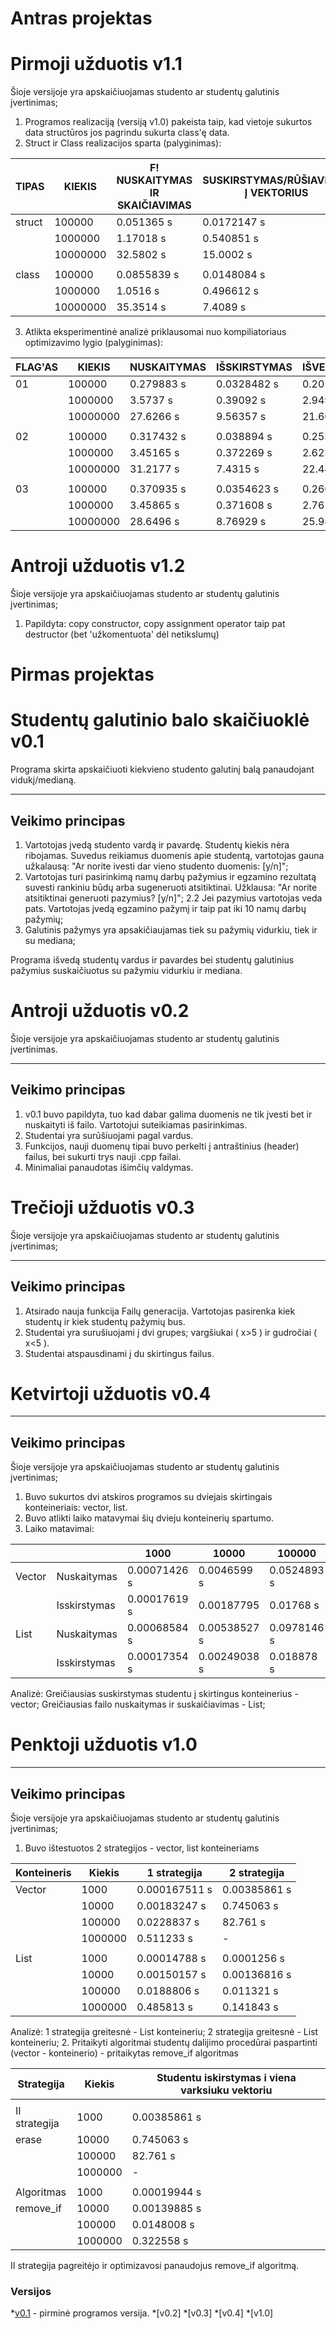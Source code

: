 # Antras projektas #
# Pirmoji užduotis v1.1 #
Šioje versijoje yra apskaičiuojamas studento ar studentų galutinis įvertinimas;

1. Programos realizaciją (versiją v1.0) pakeista taip, kad vietoje sukurtos data structūros jos pagrindu sukurta class'ę data.
2. Struct ir Class realizacijos sparta (palyginimas):

| TIPAS  | KIEKIS   | F! NUSKAITYMAS IR SKAIČIAVIMAS | SUSKIRSTYMAS/RŪŠIAVIMAS Į VEKTORIUS | IŠVEDIMAS  |
|--------|----------|--------------------------------|-------------------------------------|------------|
| struct | 100000   | 0.051365 s                     | 0.0172147 s                         | 0.534344 s |
|        | 1000000  | 1.17018 s                      | 0.540851 s                          | 1.1299 s   |
|        | 10000000 | 32.5802 s                      | 15.0002 s                           | 19.21 s    |
|        |          |                                |                                     |            |
| class  | 100000   | 0.0855839 s                    | 0.0148084 s                         | 0.29665 s  |
|        | 1000000  | 1.0516 s                       | 0.496612 s                          | 2.37164 s  |
|        | 10000000 | 35.3514 s                      | 7.4089 s                            | 29.1266 s  |

3. Atlikta eksperimentinė analizė priklausomai nuo kompiliatoriaus optimizavimo lygio (palyginimas):

| FLAG'AS | KIEKIS   | NUSKAITYMAS | IŠSKIRSTYMAS | IŠVEDIMAS  |
|---------|----------|-------------|--------------|------------|
| 01      | 100000   | 0.279883 s  | 0.0328482 s  | 0.20165 s  |
|         | 1000000  | 3.5737 s    | 0.39092 s    | 2.94953 s  |
|         | 10000000 | 27.6266 s   | 9.56357 s    | 21.6099 s  |
|         |          |             |              |            |
| 02      | 100000   | 0.317432 s  | 0.038894 s   | 0.253594 s |
|         | 1000000  | 3.45165 s   | 0.372269 s   | 2.62386 s  |
|         | 10000000 | 31.2177 s   | 7.4315 s     | 22.4425 s  |
|         |          |             |              |            |
| 03      | 100000   | 0.370935 s  | 0.0354623 s  | 0.26057 s  |
|         | 1000000  | 3.45865 s   | 0.371608 s   | 2.7613 s   |
|         | 10000000 | 28.6496 s   | 8.76929 s    | 25.9495 s  |

# Antroji užduotis v1.2 #
Šioje versijoje yra apskaičiuojamas studento ar studentų galutinis įvertinimas;
1. Papildyta: copy constructor, copy assignment operator taip pat destructor (bet 'užkomentuota' dėl netikslumų)


# Pirmas projektas #
# Studentų galutinio balo skaičiuoklė v0.1 #
Programa skirta apskaičiuoti kiekvieno studento galutinį balą panaudojant vidukį/medianą.

- - - 
## Veikimo principas ##
1. Vartotojas įvedą studento vardą ir pavardę. Studentų kiekis nėra ribojamas. Suvedus reikiamus duomenis apie studentą, vartotojas gauna užkalausą: "Ar norite ivesti dar vieno studento duomenis: [y/n]";
2. Vartotojas turi pasirinkimą namų darbų pažymius ir egzamino rezultatą suvesti rankiniu būdų arba sugeneruoti atsitiktinai. Užklausa:  "Ar norite atsitiktinai generuoti pazymius? [y/n]";
  2.2 Jei pazymius vartotojas veda pats. Vartotojas įvedą egzamino pažymį ir taip pat iki 10 namų darbų pažymių;
3. Galutinis pažymys yra apsakičiaujamas tiek su pažymių vidurkiu, tiek ir su mediana;

Programa išvedą studentų vardus ir pavardes bei studentų galutinius pažymius suskaičiuotus su pažymiu vidurkiu ir mediana.

# Antroji užduotis v0.2 #
Šioje versijoje yra apskaičiuojamas studento ar studentų galutinis įvertinimas.

- - - 
## Veikimo principas ##
1. v0.1 buvo papildyta, tuo kad dabar galima duomenis ne tik įvesti bet ir nuskaityti iš failo. Vartotojui suteikiamas pasirinkimas.
2. Studentai yra surūšiuojami pagal vardus.
3. Funkcijos, nauji duomenų tipai buvo perkelti į antraštinius (header) failus, bei sukurti trys nauji .cpp failai.
4. Minimaliai panaudotas išimčių valdymas.

# Trečioji užduotis v0.3 #
Šioje versijoje yra apskaičiuojamas studento ar studentų galutinis įvertinimas;

- - - 
## Veikimo principas ##
1. Atsirado nauja funkcija Failų generacija. Vartotojas pasirenka kiek studentų ir kiek studentų pažymių bus.
2. Studentai yra surušiuojami į dvi grupes; vargšiukai ( x>5 ) ir gudročiai ( x<5 ).
3. Studentai atspausdinami į du skirtingus failus.

# Ketvirtoji užduotis v0.4 #

- - - 
## Veikimo principas ##
Šioje versijoje yra apskaičiuojamas studento ar studentų galutinis įvertinimas;
1. Buvo sukurtos dvi atskiros programos su dviejais skirtingais konteineriais: vector, list.
2. Buvo atlikti laiko matavymai šių dvieju konteinerių spartumo.
3. Laiko matavimai:

|        |              | 1000         | 10000        | 100000      | 1000000    |
|--------|--------------|--------------|--------------|-------------|------------|
| Vector | Nuskaitymas  | 0.00071426 s | 0.0046599 s  | 0.0524893 s | 0.833517 s |
|        | Isskirstymas | 0.00017619 s | 0.00187795   | 0.01768 s   | 0.442079 s |
| List   | Nuskaitymas  | 0.00068584 s | 0.00538527 s | 0.0978146 s | 1.08923 s  |
|        | Isskirstymas | 0.00017354 s | 0.00249038 s | 0.018878 s  | 0.331265 s |

Analizė: 
Greičiausias suskirstymas studentu į skirtingus konteinerius - vector;
Greičiausias failo nuskaitymas ir suskaičiavimas - List;

# Penktoji užduotis v1.0 #

- - - 
## Veikimo principas ##
Šioje versijoje yra apskaičiuojamas studento ar studentų galutinis įvertinimas;
1. Buvo ištestuotos 2 strategijos - vector, list konteineriams

| Konteineris | Kiekis  | 1 strategija  | 2 strategija |
|-------------|---------|---------------|--------------|
| Vector      | 1000    | 0.000167511 s | 0.00385861 s |
|             | 10000   | 0.00183247 s  | 0.745063 s   |
|             | 100000  | 0.0228837 s   | 82.761 s     |
|             | 1000000 | 0.511233 s    |       -      |
|             |         |               |              |
| List        | 1000    | 0.00014788 s  | 0.0001256 s  |
|             | 10000   | 0.00150157 s  | 0.00136816 s |
|             | 100000  | 0.0188806 s   | 0.011321 s   |
|             | 1000000 | 0.485813 s    | 0.141843 s   |

Analizė:
1 strategija greitesnė - List konteineriu;
2 strategija greitesnė - List konteineriu;
2. Pritaikyti algoritmai studentų dalijimo procedūrai paspartinti (vector - konteinerio) - pritaikytas remove_if algoritmas

| Strategija    | Kiekis  | Studentu iskirstymas i viena varksiuku vektoriu |
|---------------|---------|-------------------------------------------------|
|               |         |                                                 |
| II strategija | 1000    | 0.00385861 s                                    |
| erase         | 10000   | 0.745063 s                                      |
|               | 100000  | 82.761 s                                        |
|               | 1000000 | -                                               |
|               |         |                                                 |
| Algoritmas    | 1000    | 0.00019944 s                                    |
| remove_if     | 10000   | 0.00139885 s                                    |
|               | 100000  | 0.0148008 s                                     |
|               | 1000000 | 0.322558 s                                      |

II strategija pagreitėjo ir optimizavosi panaudojus remove_if algoritmą.

### Versijos ###
*[v0.1](https://github.com/Kamile11/Project-1.git) - pirminė programos versija.
*[v0.2] 
*[v0.3]
*[v0.4]
*[v1.0]
